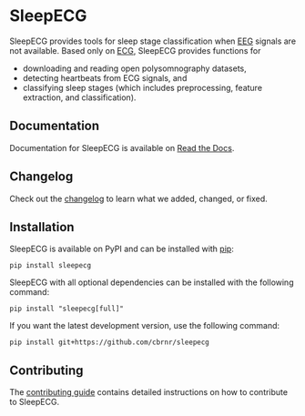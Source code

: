 # SleepECG

SleepECG provides tools for sleep stage classification when [EEG](https://en.wikipedia.org/wiki/Electroencephalography) signals are not available. Based only on [ECG](https://en.wikipedia.org/wiki/Electrocardiography), SleepECG provides functions for

- downloading and reading open polysomnography datasets,
- detecting heartbeats from ECG signals, and
- classifying sleep stages (which includes preprocessing, feature extraction, and classification).


## Documentation

Documentation for SleepECG is available on [Read the Docs](https://sleepecg.readthedocs.io/en/stable/index.html).


## Changelog

Check out the [changelog](https://github.com/cbrnr/sleepecg/blob/main/CHANGELOG.md) to learn what we added, changed, or fixed.


## Installation

SleepECG is available on PyPI and can be installed with [pip](https://pip.pypa.io/en/stable/):

```
pip install sleepecg
```

SleepECG with all optional dependencies can be installed with the following command:

```
pip install "sleepecg[full]"
```

If you want the latest development version, use the following command:

```
pip install git+https://github.com/cbrnr/sleepecg
```


## Contributing

The [contributing guide](https://github.com/cbrnr/sleepecg/blob/main/CONTRIBUTING.md) contains detailed instructions on how to contribute to SleepECG.
